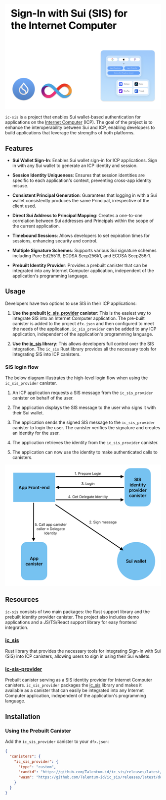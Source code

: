 ![Sign in with Sui for the Internet Computer](/media/header.png)

`ic-sis` is a project that enables Sui wallet-based authentication for applications on the [Internet Computer](https://internetcomputer.org) (ICP). The goal of the project is to enhance the interoperability between Sui and ICP, enabling developers to build applications that leverage the strengths of both platforms.

## Features

- **Sui Wallet Sign-In**: Enables Sui wallet sign-in for ICP applications. Sign in with any Sui wallet to generate an ICP identity and session.

- **Session Identity Uniqueness**: Ensures that session identities are specific to each application's context, preventing cross-app identity misuse.

- **Consistent Principal Generation**: Guarantees that logging in with a Sui wallet consistently produces the same Principal, irrespective of the client used.

- **Direct Sui Address to Principal Mapping**: Creates a one-to-one correlation between Sui addresses and Principals within the scope of the current application.

- **Timebound Sessions**: Allows developers to set expiration times for sessions, enhancing security and control.

- **Multiple Signature Schemes**: Supports various Sui signature schemes including Pure Ed25519, ECDSA Secp256k1, and ECDSA Secp256r1.

- **Prebuilt Identity Provider**: Provides a prebuilt canister that can be integrated into any Internet Computer application, independent of the application's programming language.

## Usage

Developers have two options to use SIS in their ICP applications:

1. **Use the prebuilt [ic_sis_provider](https://github.com/Talentum-id/ic_sis/tree/master/packages/ic_sis_provider) canister**: This is the easiest way to integrate SIS into an Internet Computer application. The pre-built canister is added to the project `dfx.json` and then configured to meet the needs of the application. `ic_sis_provider` can be added to any ICP application, independent of the application's programming language.

2. **Use the [ic_sis](https://crates.io/crates/ic_sis) library**: This allows developers full control over the SIS integration. The `ic_sis` Rust library provides all the necessary tools for integrating SIS into ICP canisters.

### SIS login flow

The below diagram illustrates the high-level login flow when using the `ic_sis_provider` canister.

1. An ICP application requests a SIS message from the `ic_sis_provider` canister on behalf of the user.

2. The application displays the SIS message to the user who signs it with their Sui wallet.

3. The application sends the signed SIS message to the `ic_sis_provider` canister to login the user. The canister verifies the signature and creates an identity for the user.

4. The application retrieves the identity from the `ic_sis_provider` canister.

5. The application can now use the identity to make authenticated calls to canisters.

![Sign in with Sui - Login flow](/media/flow.png)

## Resources

`ic-sis` consists of two main packages: the Rust support library and the prebuilt identity provider canister. The project also includes demo applications and a JS/TS/React support library for easy frontend integration.

### [ic_sis](https://github.com/Talentum-id/ic_sis/tree/main/packages/ic_sis)

Rust library that provides the necessary tools for integrating Sign-In with Sui (SIS) into ICP canisters, allowing users to sign in using their Sui wallets.

### [ic-sis-provider](https://github.com/Talentum-id/ic_sis/tree/main/packages/ic_sis_provider)

Prebuilt canister serving as a SIS identity provider for Internet Computer canisters. `ic_sis_provider` packages the [ic_sis](https://github.com/Talentum-id/ic_sis/tree/main/packages/ic_sis) library and makes it available as a canister that can easily be integrated into any Internet Computer application, independent of the application's programming language.

## Installation

### Using the Prebuilt Canister

Add the `ic_sis_provider` canister to your `dfx.json`:

```json
{
  "canisters": {
    "ic_sis_provider": {
      "type": "custom",
      "candid": "https://github.com/Talentum-id/ic_sis/releases/latest/download/ic_sis_provider.did",
      "wasm": "https://github.com/Talentum-id/ic_sis/releases/latest/download/ic_sis_provider.wasm.gz"
    }
  }
}